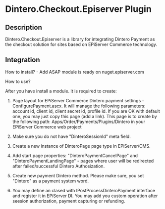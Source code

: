 # Dintero.Checkout.Episerver Plugin


## Description

Dintero.Checkout.Episerver is a library for integrating Dintero Payment as the checkout solution for sites based on EPiServer Commerce technology.

## Integration

How to install? - Add ASAP module is ready on nuget.episerver.com

How to use?

After you have install a module. It is required to create:
1. Page layout for EPiServer Commerce Dintero payment settings - ConfigurePayment.ascx.
   It will manage the following parameters: account id, client id, client secret id, profile id.
   If you are OK with default one, you may just copy this page (add a link).
   This page is to create by the following path: Apps/Order/Payments/Plugins/Dintero in your EPiServer Commerce web project

2. Make sure you do not have "DinteroSessionId" meta field.

3. Create a new instance of DinteroPage page type in EPiServer/CMS.

4. Add start page properties: "DinteroPaymentCancelPage" and "DinteroPaymentLandingPage" - pages where user will be redirected after failed/successful Dintero Authosization.

5. Create new payment Dintero method. Please make sure, you set "Dintero" as a payment system word.

6. You may define an clased with IPostProcessDinteroPayment interface and register it in EPiServer DI. You may add you custom operation after seesion authorization, payment capturing or refunding.

